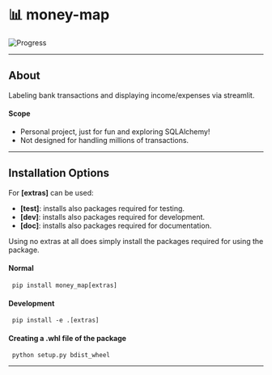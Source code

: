
# :bar_chart: money-map

![Progress](https://progress-bar.dev/30/?title=progress)

---

## About

Labeling bank transactions and displaying income/expenses via streamlit.

#### Scope

- Personal project, just for fun and exploring SQLAlchemy!
- Not designed for handling millions of transactions.

---

## Installation Options

For **[extras]** can be used:

- **[test]**: installs also packages required for testing.
- **[dev]**: installs also packages required for development.
- **[doc]**: installs also packages required for documentation.

Using no extras at all does simply install the packages required for using the package.

#### Normal

```shell
 pip install money_map[extras]
```

#### Development

```shell
 pip install -e .[extras]
```

#### Creating a .whl file of the package

```shell
 python setup.py bdist_wheel 
```

---
